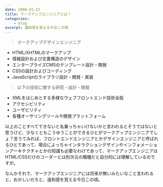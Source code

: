 ```yaml
---
date: 2008-01-22
title: マークアップエンジニアとは？
categories: 
    - blog
excerpt: 違和感を覚える今日この頃
---
```


> マークアップデザインエンジニア  

+ HTML/XHTMLのマークアップ
+ 情報設計および文書構造のデザイン
+ エンタープライズCMSのテンプレート設計・開発
+ CSSの設計およびコーディング
+ JavaScriptのライブラリ設計・開発・実装

> 以下の技術に関する研究・設計・開発

+ XMLをはじめとする多様なウェブフロントエンド技術全般
+ アクセシビリティ
+ ユーザビリティ
+ 各種オーサリングツールや開発プラットフォーム

以上のことすべてできないと名乗っちゃいけないかと言われるとそうではないと思うけど、少なくともこうゆうことができるひとがマークアップエンジニアでしょ？言うてみれば、フロントエンドエンジニアとかデザインエンジニアと呼ばれるひとであって、場合によっちゃインタラクションデザインやインフォメーションアーキテクチャとかの知識も必要なわけであって、マークアップエンジニアはHTML/CSSだけのコーダーとは別次元の職種だと自分的には理解しているのですが。

なんかそれで、マークアップエンジニアには将来が無いみたいなこと言われると、おかしいだろと、違和感を覚える今日この頃。